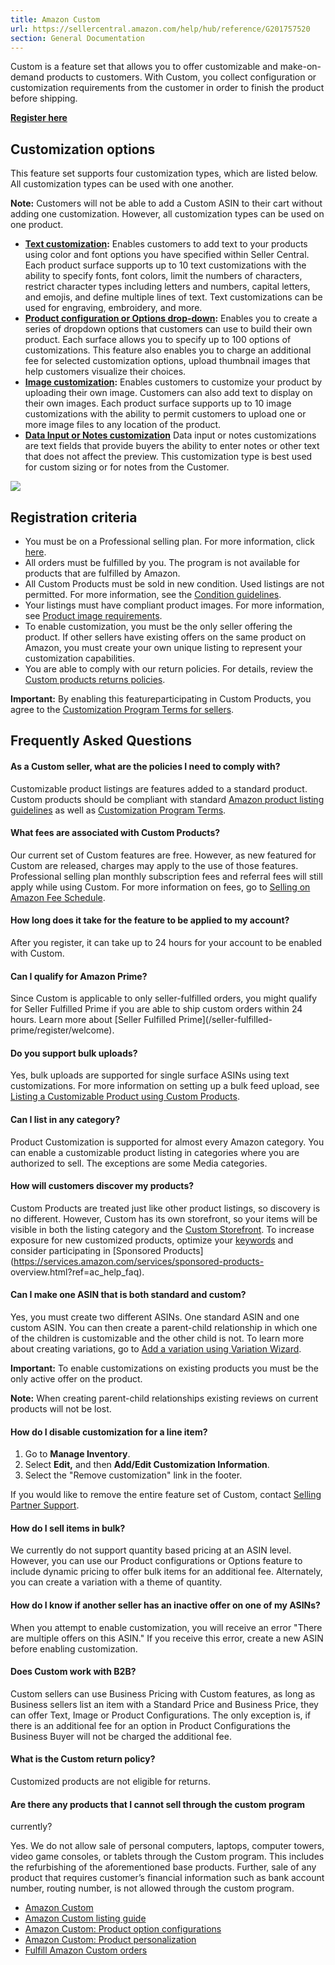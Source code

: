```yaml
---
title: Amazon Custom
url: https://sellercentral.amazon.com/help/hub/reference/G201757520
section: General Documentation
---
```


Custom is a feature set that allows you to offer customizable and make-on-
demand products to customers. With Custom, you collect configuration or
customization requirements from the customer in order to finish the product
before shipping.

**[Register here](/gestalt/manageregistration/index.html)**

## Customization options

This feature set supports four customization types, which are listed below.
All customization types can be used with one another.

**Note:** Customers will not be able to add a Custom ASIN to their cart
without adding one customization. However, all customization types can be used
on one product.

  * **[Text customization](/gp/help/202124230):** Enables customers to add text to your products using color and font options you have specified within Seller Central. Each product surface supports up to 10 text customizations with the ability to specify fonts, font colors, limit the numbers of characters, restrict character types including letters and numbers, capital letters, and emojis, and define multiple lines of text. Text customizations can be used for engraving, embroidery, and more.
  * **[Product configuration or Options drop-down](/gp/help/202124210):** Enables you to create a series of dropdown options that customers can use to build their own product. Each surface allows you to specify up to 100 options of customizations. This feature also enables you to charge an additional fee for selected customization options, upload thumbnail images that help customers visualize their choices.
  * **[Image customization](/gp/help/202124170):** Enables customers to customize your product by uploading their own image. Customers can also add text to display on their own images. Each product surface supports up to 10 image customizations with the ability to permit customers to upload one or more image files to any location of the product.
  * **[Data Input or Notes customization](/gp/help/GY6WG929DX7FDKRF)** Data input or notes customizations are text fields that provide buyers the ability to enter notes or other text that does not affect the preview. This customization type is best used for custom sizing or for notes from the Customer.

![](https://m.media-amazon.com/images/G/01/rainier/help/Add_Cust.png)  

## Registration criteria

  * You must be on a Professional selling plan. For more information, click [here](https://services.amazon.com/selling/benefits.htm?ref=ac_help).
  * All orders must be fulfilled by you. The program is not available for products that are fulfilled by Amazon.
  * All Custom Products must be sold in new condition. Used listings are not permitted. For more information, see the [Condition guidelines](/gp/help/G200339950).
  * Your listings must have compliant product images. For more information, see [Product image requirements](/gp/help/G1881).
  * To enable customization, you must be the only seller offering the product. If other sellers have existing offers on the same product on Amazon, you must create your own unique listing to represent your customization capabilities.
  * You are able to comply with our return policies. For details, review the [Custom products returns policies](/gp/help/G37HSKLMSZXZNWGS).

**Important:** By enabling this featureparticipating in Custom Products, you
agree to the [Customization Program Terms for sellers](/gp/help/201823150).

## Frequently Asked Questions

#### As a Custom seller, what are the policies I need to comply with?

Customizable product listings are features added to a standard product. Custom
products should be compliant with standard [Amazon product listing
guidelines](/gp/help/G200421970) as well as [Customization Program
Terms](/gp/help/201823150).

#### What fees are associated with Custom Products?

Our current set of Custom features are free. However, as new featured for
Custom are released, charges may apply to the use of those features.
Professional selling plan monthly subscription fees and referral fees will
still apply while using Custom. For more information on fees, go to [Selling
on Amazon Fee Schedule](/gp/help/200336920).

#### How long does it take for the feature to be applied to my account?

After you register, it can take up to 24 hours for your account to be enabled
with Custom.

####  Can I qualify for Amazon Prime?

Since Custom is applicable to only seller-fulfilled orders, you might qualify
for Seller Fulfilled Prime if you are able to ship custom orders within 24
hours. Learn more about [Seller Fulfilled Prime](/seller-fulfilled-
prime/register/welcome).

####  Do you support bulk uploads?

Yes, bulk uploads are supported for single surface ASINs using text
customizations. For more information on setting up a bulk feed upload, see
[Listing a Customizable Product using Custom Products](/gp/help/201822780).

####  Can I list in any category?

Product Customization is supported for almost every Amazon category. You can
enable a customizable product listing in categories where you are authorized
to sell. The exceptions are some Media categories.

####  How will customers discover my products?

Custom Products are treated just like other product listings, so discovery is
no different. However, Custom has its own storefront, so your items will be
visible in both the listing category and the [Custom
Storefront](https://www.amazon.com/b?node=11032013011). To increase exposure
for new customized products, optimize your
[keywords](/gp/help/GF2C2L6RCFZGWBXC) and consider participating in [Sponsored
Products](https://services.amazon.com/services/sponsored-products-
overview.html?ref=ac_help_faq).

#### Can I make one ASIN that is both standard and custom?

Yes, you must create two different ASINs. One standard ASIN and one custom
ASIN. You can then create a parent-child relationship in which one of the
children is customizable and the other child is not. To learn more about
creating variations, go to [Add a variation using Variation
Wizard](/gp/help/G202034620).

**Important:** To enable customizations on existing products you must be the
only active offer on the product.

**Note:** When creating parent-child relationships existing reviews on current
products will not be lost.

#### How do I disable customization for a line item?

  

  1. Go to **Manage Inventory**. 
  2. Select **Edit,** and then **Add/Edit Customization Information**.
  3. Select the "Remove customization" link in the footer. 

If you would like to remove the entire feature set of Custom, contact [Selling
Partner Support](/cu/contact-us).

#### How do I sell items in bulk?

We currently do not support quantity based pricing at an ASIN level. However,
you can use our Product configurations or Options feature to include dynamic
pricing to offer bulk items for an additional fee. Alternately, you can create
a variation with a theme of quantity.

#### How do I know if another seller has an inactive offer on one of my ASINs?

When you attempt to enable customization, you will receive an error "There are
multiple offers on this ASIN." If you receive this error, create a new ASIN
before enabling customization.

#### Does Custom work with B2B?

Custom sellers can use Business Pricing with Custom features, as long as
Business sellers list an item with a Standard Price and Business Price, they
can offer Text, Image or Product Configurations. The only exception is, if
there is an additional fee for an option in Product Configurations the
Business Buyer will not be charged the additional fee.

####  What is the Custom return policy?

Customized products are not eligible for returns.

#### Are there any products that I cannot sell through the custom program
currently?

Yes. We do not allow sale of personal computers, laptops, computer towers,
video game consoles, or tablets through the Custom program. This includes the
refurbishing of the aforementioned base products. Further, sale of any product
that requires customer’s financial information such as bank account number,
routing number, is not allowed through the custom program.

  * [Amazon Custom](/gp/help/201757520)
  * [Amazon Custom listing guide](/gp/help/202004770)
  * [Amazon Custom: Product option configurations](/gp/help/202124210)
  * [Amazon Custom: Product personalization](/gp/help/G202124170)
  * [Fulfill Amazon Custom orders](/gp/help/G201822830)

